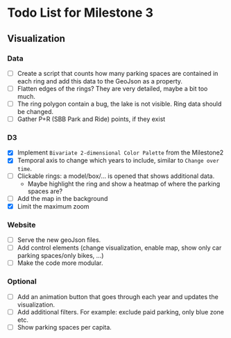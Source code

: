 # Todo List for Milestone 3

## Visualization
### Data
- [ ] Create a script that counts how many parking spaces are contained in each ring and add this data to the GeoJson as a property.
- [ ] Flatten edges of the rings? They are very detailed, maybe a bit too much.
- [ ] The ring polygon contain a bug, the lake is not visible. Ring data should be changed.
- [ ] Gather P+R (SBB Park and Ride) points, if they exist

### D3
- [x] Implement `Bivariate 2-dimensional Color Palette` from the Milestone2
- [x] Temporal axis to change which years to include, similar to `Change over time`.
- [ ] Clickable rings: a model/box/... is opened that shows additional data.
  - Maybe highlight the ring and show a heatmap of where the parking spaces are?
- [ ] Add the map in the background
- [x] Limit the maximum zoom

### Website
- [ ] Serve the new geoJson files.
- [ ] Add control elements (change visualization, enable map, show only car parking spaces/only bikes, ...)
- [ ] Make the code more modular. 

### Optional
- [ ] Add an animation button that goes through each year and updates the visualization.
- [ ] Add additional filters. For example: exclude paid parking, only blue zone etc.
- [ ] Show parking spaces per capita.